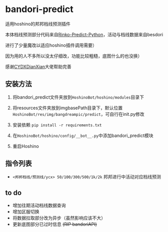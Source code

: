 # bandori-predict

适用hoshino的邦邦档线预测插件

本体档线预测部分代码来自[Rinko-Predict-Python](https://github.com/Electronicute/Rinko-Predict-Python)，活动与档线数据来自besdori

进行了少量魔改以适应hoshino插件调用需要）

因为用的人不多所以没太仔细改，功能比较粗糙，底图什么的也没换）

感谢[CYDXDianXian](https://github.com/CYDXDianXian)大佬帮助完善

## 安装方法

1. 将bandori_predict文件夹放到`HoshinoBot/hoshino/modules`目录下

2. 将resources文件夹放到imgbasePath目录下，默认位置`HoshinoBot/res/img/bangdreampic/predict`，可自行在init.py修改

3. 安装依赖   `pip install -r requirements.txt`

4. 在`HoshinoBot/hoshino/config/__bot__.py`中添加bandori_predict模块

5. 重启Hoshino


## 指令列表

- `<邦邦档线/预测线/ycx> 50/100/300/500/1k/2k`  邦邦进行中活动对应档线预测

## to do

- 增加往期活动档线数据查询
- 增加区服切换
- 将数据拉取部分改为异步（虽然影响应该不大）
- 更新底图部分已过时信息 ~~(RIP bandoriAPI)~~

